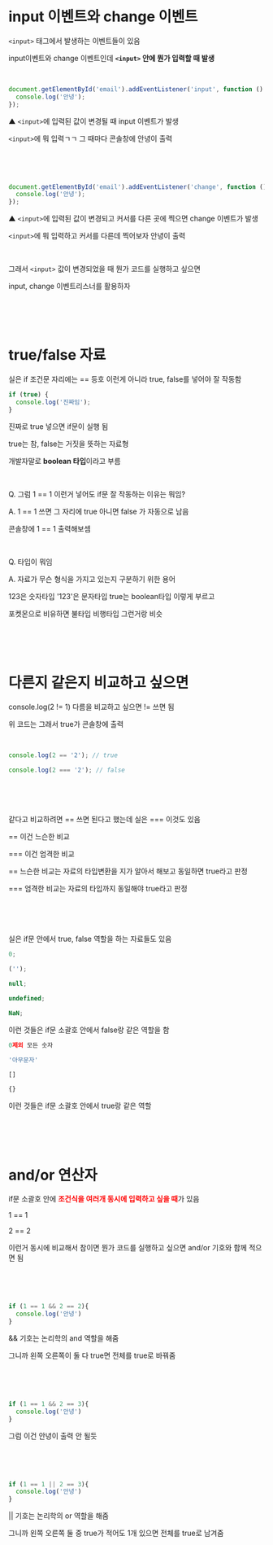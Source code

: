 # input 이벤트와 change 이벤트

`<input>` 태그에서 발생하는 이벤트들이 있음

input이벤트와 change 이벤트인데 **`<input>` 안에 뭔가 입력할 때 발생**

<br>

```js
document.getElementById('email').addEventListener('input', function () {
  console.log('안녕');
});
```

▲ `<input>`에 입력된 값이 변경될 때 input 이벤트가 발생

`<input>`에 뭐 입력ㄱㄱ 그 때마다 콘솔창에 안녕이 출력

<br>
<br>
<br>

```js
document.getElementById('email').addEventListener('change', function () {
  console.log('안녕');
});
```

▲ `<input>`에 입력된 값이 변경되고 커서를 다른 곳에 찍으면 change 이벤트가 발생

`<input>`에 뭐 입력하고 커서를 다른데 찍어보자 안녕이 출력

<br>

그래서 `<input>` 값이 변경되었을 때 뭔가 코드를 실행하고 싶으면

input, change 이벤트리스너를 활용하자

<br>
<br>
<br>

# true/false 자료

실은 if 조건문 자리에는 == 등호 이런게 아니라 true, false를 넣어야 잘 작동함

```js
if (true) {
  console.log('진짜임');
}
```

진짜로 true 넣으면 if문이 실행 됨

true는 참, false는 거짓을 뜻하는 자료형

개발자말로 **boolean 타입**이라고 부름

<br>

Q. 그럼 1 == 1 이런거 넣어도 if문 잘 작동하는 이유는 뭐임?

A. 1 == 1 쓰면 그 자리에 true 아니면 false 가 자동으로 남음

콘솔창에 1 == 1 출력해보셈

<br>

Q. 타입이 뭐임

A. 자료가 무슨 형식을 가지고 있는지 구분하기 위한 용어

123은 숫자타입 '123'은 문자타입 true는 boolean타입 이렇게 부르고

포켓몬으로 비유하면 불타입 비행타입 그런거랑 비슷

<br>
<br>
<br>

# 다른지 같은지 비교하고 싶으면

console.log(2 != 1)
다름을 비교하고 싶으면 != 쓰면 됨

위 코드는 그래서 true가 콘솔창에 출력

<br>

```js
console.log(2 == '2'); // true

console.log(2 === '2'); // false
```

<br>
<br>
<br>

같다고 비교하려면 == 쓰면 된다고 했는데 실은 === 이것도 있음

== 이건 느슨한 비교

=== 이건 엄격한 비교

== 느슨한 비교는 자료의 타입변환을 지가 알아서 해보고 동일하면 true라고 판정

=== 엄격한 비교는 자료의 타입까지 동일해야 true라고 판정

<br>
<br>
<br>

실은 if문 안에서 true, false 역할을 하는 자료들도 있음

```js
0;

('');

null;

undefined;

NaN;
```

이런 것들은 if문 소괄호 안에서 false랑 같은 역할을 함

```js
0제외 모든 숫자

'아무문자'

[]

{}
```

이런 것들은 if문 소괄호 안에서 true랑 같은 역할

<br>
<br>
<br>

# and/or 연산자

if문 소괄호 안에 <span style="color:red">**조건식을 여러개 동시에 입력하고 싶을 때**</span>가 있음

1 == 1

2 == 2

이런거 동시에 비교해서 참이면 뭔가 코드를 실행하고 싶으면 and/or 기호와 함께 적으면 됨

<br> 
<br>
<br>
 
```js
if (1 == 1 && 2 == 2){
  console.log('안녕')
}
```
&& 기호는 논리학의 and 역할을 해줌

그니까 왼쪽 오른쪽이 둘 다 true면 전체를 true로 바꿔줌

<br>
<br> 
<br>
 
```js
if (1 == 1 && 2 == 3){
  console.log('안녕')
}
```
그럼 이건 안녕이 출력 안 될듯

<br>
<br>
<br> 
 
```js
if (1 == 1 || 2 == 3){
  console.log('안녕')
}
```
|| 기호는 논리학의 or 역할을 해줌

그니까 왼쪽 오른쪽 둘 중 true가 적어도 1개 있으면 전체를 true로 남겨줌
